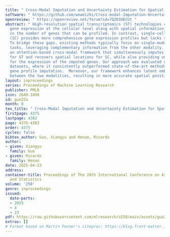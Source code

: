```yaml
---
title: " Cross-Modal Imputation and Uncertainty Estimation for Spatial Transcriptomics "
software: " https://github.com/woweizhi/Cross-modal-Imputation-Uncertainty-Estimation-ST "
openreview: " https://openreview.net/forum?id=7QZ65OECUt "
abstract: " High-resolution spatial transcriptomics (ST) technologies can capture
  gene expression at the cellular level along with spatial information, but are limited
  in the number of genes that can be profiled. In contrast, single-cell RNA sequencing
  (SC) provides more comprehensive gene expression profiles but lacks spatial context.
  To bridge these gaps, existing methods typically focus on single-modality prediction
  tasks, leveraging complementary information from the other modality.  Here, we propose
  an attention-based cross-modal framework that simultaneously imputes gene expression
  for ST and recovers spatial locations for SC, while also providing uncertainty estimates
  for the expression of the imputed genes. Our approach was evaluated on three real-world
  datasets, where it consistently outperformed state-of-the-art methods in spatial
  gene profile imputation.  Moreover, our framework enhances latent embedding integration
  between the two modalities, resulting in more accurate spatial position estimates. "
layout: inproceedings
series: Proceedings of Machine Learning Research
publisher: PMLR
issn: 2640-3498
id: guo25a
month: 0
tex_title: " Cross-Modal Imputation and Uncertainty Estimation for Spatial Transcriptomics "
firstpage: 4375
lastpage: 4383
page: 4375-4383
order: 4375
cycles: false
bibtex_author: Guo, Xiangyu and Henao, Ricardo
author:
- given: Xiangyu
  family: Guo
- given: Ricardo
  family: Henao
date: 2025-04-23
address:
container-title: Proceedings of The 28th International Conference on Artificial Intelligence
  and Statistics
volume: '258'
genre: inproceedings
issued:
  date-parts:
  - 2025
  - 4
  - 23
pdf: https://raw.githubusercontent.com/mlresearch/v258/main/assets/guo25a/guo25a.pdf
extras: []
# Format based on Martin Fenner's citeproc: https://blog.front-matter.io/posts/citeproc-yaml-for-bibliographies/
---
```

